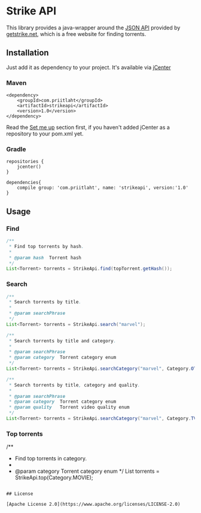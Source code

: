 # Strike API

This library provides a java-wrapper around the [JSON API](https://getstrike.net/api/) provided by [getstrike.net](https://getstrike.net/), 
which is a free website for finding torrents.

## Installation

Just add it as dependency to your project. It's available via [jCenter](https://bintray.com/bintray/jcenter)

### Maven

```
<dependency>
    <groupId>com.priitlaht</groupId>
    <artifactId>strikeapi</artifactId>
    <version>1.0</version>
</dependency>
```
Read the [Set me up](https://bintray.com/bintray/jcenter) section first, if you haven't added jCenter as a repository to your pom.xml yet.

### Gradle

```
repositories {
    jcenter()
}

dependencies{
    compile group: 'com.priitlaht', name: 'strikeapi', version:'1.0'
}
```

## Usage

### Find

```java
/**
 * Find top torrents by hash.
 *
 * @param hash  Torrent hash
 */
List<Torrent> torrents = StrikeApi.find(topTorrent.getHash());
```

### Search

```java
/**
 * Search torrents by title.
 *
 * @param searchPhrase
 */
List<Torrent> torrents = StrikeApi.search("marvel");

/**
 * Search torrents by title and category.
 *
 * @param searchPhrase
 * @param category  Torrent category enum
 */
List<Torrent> torrents = StrikeApi.searchCategory("marvel", Category.OTHER);

/**
 * Search torrents by title, category and quality.
 *
 * @param searchPhrase
 * @param category  Torrent category enum
 * @param quality   Torrent video quality enum
 */
List<Torrent> torrents = StrikeApi.searchCategory("marvel", Category.TV, VideoQuality.HD720P);
```

### Top torrents

/**
 * Find top torrents in category.
 *
 * @param category  Torrent category enum
 */
List<Torrent> torrents = StrikeApi.top(Category.MOVIE);
```

## License

[Apache License 2.0](https://www.apache.org/licenses/LICENSE-2.0)

